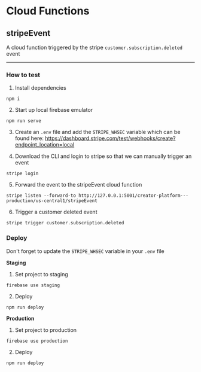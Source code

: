 # Cloud Functions

## stripeEvent

A cloud function triggered by the stripe `customer.subscription.deleted` event

---

### How to test

1. Install dependencies

```
npm i
```

2. Start up local firebase emulator

```
npm run serve
```

3. Create an `.env` file and add the `STRIPE_WHSEC` variable which can be found here: https://dashboard.stripe.com/test/webhooks/create?endpoint_location=local

4. Download the CLI and login to stripe so that we can manually trigger an event

```
stripe login
```

5. Forward the event to the stripeEvent cloud function

```
stripe listen --forward-to http://127.0.0.1:5001/creator-platform---production/us-central1/stripeEvent
```

6. Trigger a customer deleted event

```
stripe trigger customer.subscription.deleted
```

### Deploy

Don't forget to update the `STRIPE_WHSEC` variable in your `.env` file

**Staging**

1. Set project to staging

```
firebase use staging
```

2. Deploy

```
npm run deploy
```

**Production**

1. Set project to production

```
firebase use production
```

2. Deploy

```
npm run deploy
```
